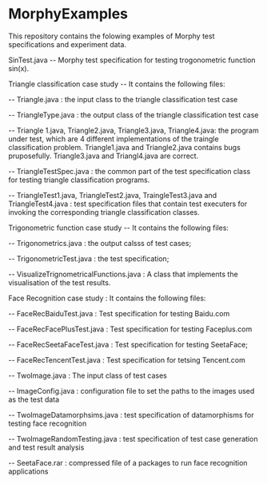 # MorphyExamples
This repository contains the folowing examples of Morphy test specifications and experiment data. 

SinTest.java -- Morphy test specification for testing trogonometric function sin(x). 

Triangle classification case study -- It contains the following files:

-- Triangle.java : the input class to the triangle classification test case

-- TriangleType.java : the output class of the triangle classification test case

-- Triangle 1.java, Triangle2.java, Triangle3.java, Triangle4.java: the program under test, which are 4 different implementations of the traingle classification problem. Triangle1.java and Triangle2.java contains bugs pruposefully. Triangle3.java and Triangl4.java are correct. 

-- TriangleTestSpec.java : the common part of the test specification class for testing triangle classification programs. 

-- TriangleTest1.java, TriangleTest2.java, TraingleTest3.java and TriangleTest4.java : test specification files that contain test executers for invoking the corresponding triangle classification classes. 

Trigonometric function case study -- It contains the following files: 

-- Trigonometrics.java : the output calsss of test cases;

-- TrigonometricTest.java : the test specification;

-- VisualizeTrignometricalFunctions.java : A class that implements the visualisation of the test results. 

Face Recognition case study : It contains the following files: 

-- FaceRecBaiduTest.java : Test specification for testing Baidu.com

-- FaceRecFacePlusTest.java : Test specification for testing Faceplus.com

-- FaceRecSeetaFaceTest.java : Test specification for testing SeetaFace;

-- FaceRecTencentTest.java : Test specification for tetsing Tencent.com

-- TwoImage.java : The input class of test cases

-- ImageConfig.java : configuration file to set the paths to the images used as the test data

-- TwoImageDatamorphsims.java : test specification of datamorphisms for testing face recognition

-- TwoImageRandomTesting.java : test specification of test case generation and test result analysis

-- SeetaFace.rar : compressed file of a packages to run face recognition applications
